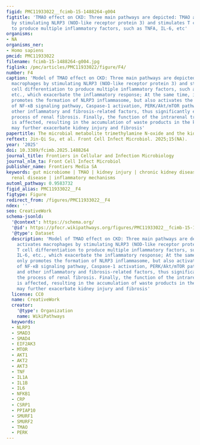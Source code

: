 ```yaml
---
figid: PMC11933022__fcimb-15-1488264-g004
figtitle: 'TMAO effect on CKD: Three main pathways are depicted: TMAO activates macrophages
  by stimulating NLRP3 (NOD-like receptor protein 3) and stimulates T cell differentiation
  to produce multiple inflammatory factors, such as TNFA, IL-6, etc'
organisms:
- NA
organisms_ner:
- Homo sapiens
pmcid: PMC11933022
filename: fcimb-15-1488264-g004.jpg
figlink: /pmc/articles/PMC11933022/figure/F4/
number: F4
caption: 'Model of TMAO effect on CKD: Three main pathways are depicted: TMAO activates
  macrophages by stimulating NLRP3 (NOD-like receptor protein 3) and stimulates T
  cell differentiation to produce multiple inflammatory factors, such as TNF-α, IL-6,
  etc., which exacerbate the inflammatory response; At the same time, it not only
  promotes the formation of NLRP3 inflammasome, but also activates the expression
  of NF-κB signaling pathway, Caspase-1 activation, PERK/Akt/mTOR pathway, IL-1β and
  other inflammatory and fibrosis-related factors, thus significantly enhancing the
  process of renal fibrosis. Finally, the function of the intrarenal transporters
  is affected, resulting in the accumulation of waste products in the kidney, which
  may further exacerbate kidney injury and fibrosis'
papertitle: The microbial metabolite trimethylamine N-oxide and the kidney diseases
reftext: Jin-Qi Su, et al. Front Cell Infect Microbiol. 2025;15(NA).
year: '2025'
doi: 10.3389/fcimb.2025.1488264
journal_title: Frontiers in Cellular and Infection Microbiology
journal_nlm_ta: Front Cell Infect Microbiol
publisher_name: Frontiers Media SA
keywords: gut microbiome | TMAO | kidney injury | chronic kidney disease | end-stage
  renal disease | inflammatory mechanisms
automl_pathway: 0.9583732
figid_alias: PMC11933022__F4
figtype: Figure
redirect_from: /figures/PMC11933022__F4
ndex: ''
seo: CreativeWork
schema-jsonld:
  '@context': https://schema.org/
  '@id': https://pfocr.wikipathways.org/figures/PMC11933022__fcimb-15-1488264-g004.html
  '@type': Dataset
  description: 'Model of TMAO effect on CKD: Three main pathways are depicted: TMAO
    activates macrophages by stimulating NLRP3 (NOD-like receptor protein 3) and stimulates
    T cell differentiation to produce multiple inflammatory factors, such as TNF-α,
    IL-6, etc., which exacerbate the inflammatory response; At the same time, it not
    only promotes the formation of NLRP3 inflammasome, but also activates the expression
    of NF-κB signaling pathway, Caspase-1 activation, PERK/Akt/mTOR pathway, IL-1β
    and other inflammatory and fibrosis-related factors, thus significantly enhancing
    the process of renal fibrosis. Finally, the function of the intrarenal transporters
    is affected, resulting in the accumulation of waste products in the kidney, which
    may further exacerbate kidney injury and fibrosis'
  license: CC0
  name: CreativeWork
  creator:
    '@type': Organization
    name: WikiPathways
  keywords:
  - NLRP3
  - SMAD3
  - SMAD4
  - EIF2AK3
  - MTOR
  - AKT1
  - AKT2
  - AKT3
  - TNF
  - IL1A
  - IL1B
  - IL6
  - NFKB1
  - CRP
  - CSRP1
  - PPIAP10
  - SMURF1
  - SMURF2
  - TMAO
  - PERK
---
```

